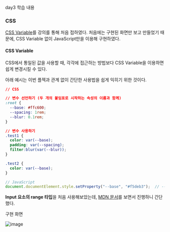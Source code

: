 day3 학습 내용

### CSS

[CSS Variable](https://developer.mozilla.org/ko/docs/Web/CSS/Using_CSS_custom_properties)를 강의를 통해 처음 접하였다. 처음에는 구현된 화면만 보고 만들었기 때문에, CSS Variable 없이 JavaScript만을 이용해 구현하였다.



#### CSS Variable

CSS에서 통일된 값을 사용할 때, 각각에 접근하는 방법보다 CSS Variable을 이용하면 쉽게 변경시킬 수 있다. 

아래 예시는 이번 플젝과 관계 없이 간단한 사용법을 쉽게 익히기 위한 것이다.

```css
// CSS

// 변수 선언하기 (두 개의 붙임표로 시작하는 속성의 이름과 함께)
:root {
  --base: #ffc600;
  --spacing: 1rem;
  --blur: 0.1rem;
}

// 변수 사용하기
.test1 {
  color: var(--base);
  padding: var(--spacing);
  filter:blur(var(--blur));
}

.test2 {
  color: var(--base);
}
```

```js
// JavaScript
document.documentElement.style.setProperty("--base", "#f5deb3");  // --base 변수 값 변경
```



**Input 요소의 range 타입**을 처음 사용해보았는데, [MDN 문서](https://developer.mozilla.org/en-US/docs/Web/HTML/Element/input/range)를 보면서 진행하니 간단했다.



구현 화면

![image](https://user-images.githubusercontent.com/70627979/143887070-88c9898b-d8ef-4ba7-9566-ff07a666035a.png)
